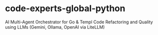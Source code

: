 # code-experts-global-python
AI Multi-Agent Orchestrator for Go &amp; Templ Code Refactoring and Quality using LLMs (Gemini, Ollama, OpenAI via LiteLLM)
